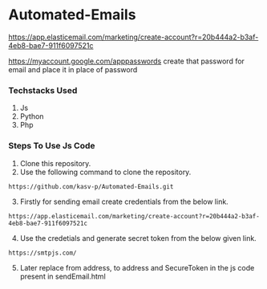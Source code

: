 # Automated-Emails


https://app.elasticemail.com/marketing/create-account?r=20b444a2-b3af-4eb8-bae7-911f6097521c <br>

https://myaccount.google.com/apppasswords create that password for email and place it in place of password

### Techstacks Used
1. Js
2. Python
3. Php

### Steps To Use Js Code

1. Clone this repository.
2. Use the following command to clone the repository.
```
https://github.com/kasv-p/Automated-Emails.git
```
3. Firstly for sending email create credentials from the below link.
```
https://app.elasticemail.com/marketing/create-account?r=20b444a2-b3af-4eb8-bae7-911f6097521c
```
4. Use the credetials and generate secret token from the below given link.
```
https://smtpjs.com/
```
5. Later replace from address, to address and SecureToken in the js code present in sendEmail.html

